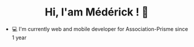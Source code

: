 <h1 align="center"> Hi, I'am Médérick ! 🚀</h1>

<ul>
  <li>💻 I'm currently web and mobile developer for Association-Prisme since 1 year </li>
</ul>
